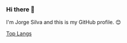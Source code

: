 ### Hi there 👋

I'm Jorge Silva and this is my GitHub profile. 😊 

[Top Langs](https://github-readme-stats.vercel.app/api/top-langs/?username=jlsilva01&layout=compact)

